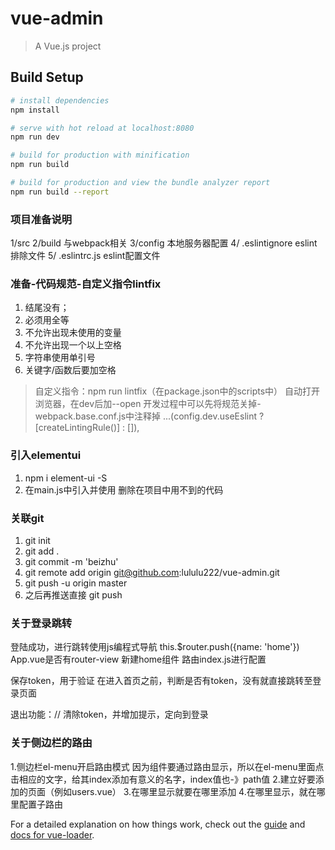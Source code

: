 # vue-admin

> A Vue.js project

## Build Setup

``` bash
# install dependencies
npm install

# serve with hot reload at localhost:8080
npm run dev

# build for production with minification
npm run build

# build for production and view the bundle analyzer report
npm run build --report
```

### 项目准备说明
1/src
2/build  与webpack相关
3/config   本地服务器配置
4/ .eslintignore  eslint排除文件
5/ .eslintrc.js  eslint配置文件
### 准备-代码规范-自定义指令lintfix
1. 结尾没有；
2. 必须用全等
3. 不允许出现未使用的变量
4. 不允许出现一个以上空格
5. 字符串使用单引号
6. 关键字/函数后要加空格

>自定义指令：npm run lintfix（在package.json中的scripts中）
>自动打开浏览器，在dev后加--open
>开发过程中可以先将规范关掉-webpack.base.conf.js中注释掉
...(config.dev.useEslint ? [createLintingRule()] : []),

### 引入elementui
1. npm i element-ui -S
2. 在main.js中引入并使用
删除在项目中用不到的代码

### 关联git
1. git init
2. git add .
3. git commit -m 'beizhu'
4. git remote add origin git@github.com:lululu222/vue-admin.git
5. git push -u origin master
6. 之后再推送直接 git push

### 关于登录跳转
登陆成功，进行跳转使用js编程式导航  this.$router.push({name: 'home'})
App.vue是否有router-view
新建home组件
路由index.js进行配置

保存token，用于验证
在进入首页之前，判断是否有token，没有就直接跳转至登录页面

退出功能：// 清除token，并增加提示，定向到登录

### 关于侧边栏的路由
1.侧边栏el-menu开启路由模式
  因为组件要通过路由显示，所以在el-menu里面点击相应的文字，给其index添加有意义的名字，index值也-》path值
2.建立好要添加的页面（例如users.vue）
3.在哪里显示就要在哪里添加<router-view>
4.在哪里显示，就在哪里配置子路由





For a detailed explanation on how things work, check out the [guide](http://vuejs-templates.github.io/webpack/) and [docs for vue-loader](http://vuejs.github.io/vue-loader).
